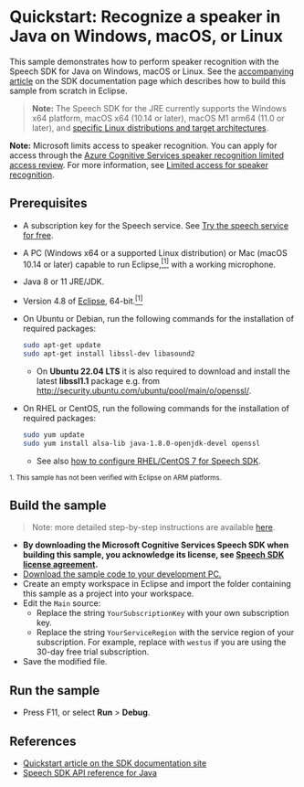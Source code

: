 # Quickstart: Recognize a speaker in Java on Windows, macOS, or Linux

This sample demonstrates how to perform speaker recognition with the Speech SDK for Java on Windows, macOS or Linux.
See the [accompanying article](https://docs.microsoft.com/azure/cognitive-services/speech-service/quickstart-java-jre) on the SDK documentation page which describes how to build this sample from scratch in Eclipse.

> **Note:**
> The Speech SDK for the JRE currently supports the Windows x64 platform, macOS x64 (10.14 or later), macOS M1 arm64 (11.0 or later), and [specific Linux distributions and target architectures](https://docs.microsoft.com/azure/cognitive-services/speech-service/speech-sdk?tabs=linux).

**Note:** Microsoft limits access to speaker recognition. You can apply for access through the [Azure Cognitive Services speaker recognition limited access review](https://aka.ms/azure-speaker-recognition). For more information, see [Limited access for speaker recognition](https://docs.microsoft.com/legal/cognitive-services/speech-service/speaker-recognition/limited-access-speaker-recognition).

## Prerequisites

* A subscription key for the Speech service. See [Try the speech service for free](https://docs.microsoft.com/azure/cognitive-services/speech-service/get-started).
* A PC (Windows x64 or a supported Linux distribution) or Mac (macOS 10.14 or later) capable to run Eclipse,[<sup>[1]</sup>](#footnote1) with a working microphone.
* Java 8 or 11 JRE/JDK.
* Version 4.8 of [Eclipse](https://www.eclipse.org), 64-bit.[<sup>[1]</sup>](#footnote1)
* On Ubuntu or Debian, run the following commands for the installation of required packages:

  ```sh
  sudo apt-get update
  sudo apt-get install libssl-dev libasound2
  ```

  * On **Ubuntu 22.04 LTS** it is also required to download and install the latest **libssl1.1** package e.g. from http://security.ubuntu.com/ubuntu/pool/main/o/openssl/.

* On RHEL or CentOS, run the following commands for the installation of required packages:

  ```sh
  sudo yum update
  sudo yum install alsa-lib java-1.8.0-openjdk-devel openssl
  ```

  * See also [how to configure RHEL/CentOS 7 for Speech SDK](https://docs.microsoft.com/azure/cognitive-services/speech-service/how-to-configure-rhel-centos-7).

<small><a name="footnote1">1</a>. This sample has not been verified with Eclipse on ARM platforms.</small>

## Build the sample

> Note: more detailed step-by-step instructions are available [here](https://docs.microsoft.com/azure/cognitive-services/speech-service/quickstart-java-jre).

* **By downloading the Microsoft Cognitive Services Speech SDK when building this sample, you acknowledge its license, see [Speech SDK license agreement](https://aka.ms/csspeech/license).**
* [Download the sample code to your development PC.](/README.md#get-the-samples)
* Create an empty workspace in Eclipse and import the folder containing this sample as a project into your workspace.
* Edit the `Main` source:
  * Replace the string `YourSubscriptionKey` with your own subscription key.
  * Replace the string `YourServiceRegion` with the service region of your subscription.
    For example, replace with `westus` if you are using the 30-day free trial subscription.
* Save the modified file.

## Run the sample

* Press F11, or select **Run** \> **Debug**.

## References

* [Quickstart article on the SDK documentation site](https://docs.microsoft.com/azure/cognitive-services/speech-service/quickstart-java-jre)
* [Speech SDK API reference for Java](https://aka.ms/csspeech/javaref)
